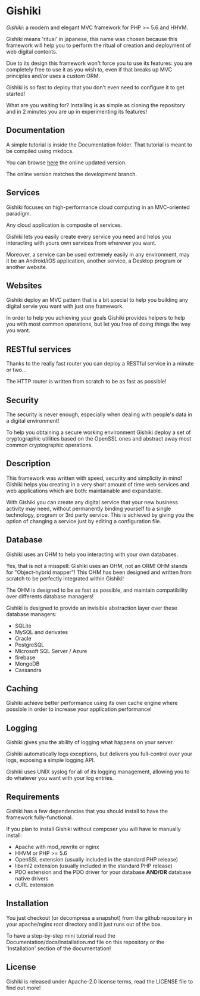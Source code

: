 # Gishiki
_*Gishiki*_: a modern and elegant MVC framework for PHP >= 5.6 and HHVM.

Gishiki means 'ritual' in japanese, this name was chosen because this framework will help you to perform the
ritual of creation and deployment of web digital contents.

Due to its design this framework won't force you to use its features: you are completely free to use it as you wish to,
even if that breaks up MVC principles and/or uses a custom ORM.

Gishiki is so fast to deploy that you don't even need to configure it to get started!

What are you waiting for?
Installing is as simple as cloning the repository and in 2 minutes you are up in experimenting its features!


## Documentation
A simple tutorial is inside the Documentation folder. That tutorial is meant to be compiled using mkdocs.

You can browse [here](http://neroreflex.github.io/Gishiki) the online updated version.

The online version matches the development branch.


## Services
Gishiki focuses on high-performance cloud computing in an MVC-oriented paradigm.

Any cloud application is composite of services.

Gishiki lets you easily create every service you need and helps you interacting with yours own services from wherever you want.

Moreover, a service can be used extremely easily in any environment, may it be 
an Android/iOS application, another service, a Desktop program or another website.


## Websites
Gishiki deploy an MVC pattern that is a bit special to help you building any digital servie you want with just one framework.

In order to help you achieving your goals Gishiki provides helpers to help you with most common operations,
but let you free of doing things the way you want.


## RESTful services
Thanks to the really fast router you can deploy a RESTful service in a minute or two...

The HTTP router is written from scratch to be as fast as possible!


## Security
The security is never enough, especially when dealing with people's data in a digital environment!

To help you obtaining a secure working environment Gishiki deploy a set of cryptographic utilities
based on the OpenSSL ones and abstract away most common cryptographic operations.


## Description
This framework was written with speed, security and simplicity in mind!
Gishiki helps you creating in a very short amount of time web services and web applications which are both: maintainable and expandable.

With Gishiki you can create any digital service that your new business activity may need,
without permanently binding yourself to a single technology, program or 3rd party service.
This is achieved by giving you the option of changing a service just by editing a configuration file.


## Database
Gishiki uses an OHM to help you interacting with your own databases.

Yes, that is not a misspell: Gishiki uses an OHM, not an ORM! OHM stands for "Object-hybrid mapper"!
This OHM has been designed and written from scratch to be perfectly integrated within Gishiki!

The OHM is designed to be as fast as possible, and maintain compatibility over differents
database managers!

Gishiki is designed to provide an invisible abstraction layer over these database managers:

   - SQLite
   - MySQL and derivates
   - Oracle
   - PostgreSQL
   - Microsoft SQL Server / Azure
   - firebase
   - MongoDB
   - Cassandra


## Caching
Gishiki achieve better performance using its own cache engine where possible in order
to increase your application performance!


## Logging
Gishiki gives you the ability of logging what happens on your server.

Gishiki automatically logs exceptions, but delivers you full-control over your logs,
exposing a simple logging API.

Gishiki uses UNIX syslog for all of its logging management, allowing you to do
whatever you want with your log entries.


## Requirements
Gishiki has a few dependencies that you should install to have the framework fully-functional.

If you plan to install Gishiki without composer you will have to manually install:

   -    Apache with mod_rewrite or nginx
   -    HHVM or PHP >= 5.6
   -    OpenSSL extension (usually included in the standard PHP release)
   -    libxml2 extension (usually included in the standard PHP release)
   -    PDO extension and the PDO driver for your database __AND/OR__ database native drivers
   -    cURL extension


## Installation
You just checkout (or decompress a snapshot) from the github repository in your
apache/nginx root directory and it just runs out of the box.

To have a step-by-step mini tutorial read the Documentation/docs/installation.md
file on this repository or the 'Installation' section of the documentation!


## License
Gishiki is released under Apache-2.0 license terms, read the LICENSE file to find out more!
